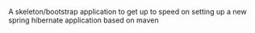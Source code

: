 A skeleton/bootstrap application to get up to speed on setting up a new spring hibernate application based on maven
